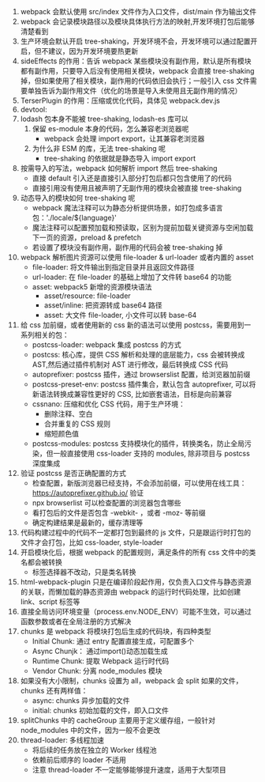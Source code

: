 1. webpack 会默认使用 src/index 文件作为入口文件，dist/main 作为输出文件
2. webpack 会记录模块路径以及模块具体执行方法的映射,开发环境打包后能够清楚看到
3. 生产环境会默认开启 tree-shaking，开发环境不会，开发环境可以通过配置开启，但不建议，因为开发环境要热更新
4. sideEffects 的作用：告诉 webpack 某些模块没有副作用，默认是所有模块都有副作用，只要导入后没有使用相关模块，webpack 会直接 tree-shaking 掉，但如果使用了相关模块，副作用的代码依旧会执行；一般引入 css 文件需要单独告诉为副作用文件（优化的场景是导入未使用且无副作用的情况）
5. TerserPlugin 的作用：压缩或优化代码，具体见 webpack.dev.js
6. devtool:
7. lodash 包本身不能被 tree-shaking, lodash-es 库可以
    1. 保留 es-module 本身的代码，怎么兼容老浏览器呢
        - webpack 会处理 import export，让其兼容老浏览器
    2. 为什么非 ESM 的库，无法 tree-shaking 呢
        - tree-shaking 的依据就是静态导入 import export
8. 按需导入的写法，webpack 如何解析 import 然后 tree-shaking
    - 直接 default 引入还是直接引入部分打包后都只包含使用了的代码
    - 直接引用没有使用且被声明了无副作用的模块会被直接 tree-shaking
9. 动态导入的模块如何 tree-shaking 呢
    - webpack 魔法注释可以为静态分析提供场景，如打包成多语言包：'./locale/${language}'
    - 魔法注释可以配置预加载和预读取，区别为提前加载关键资源与空闲加载下一页的资源，preload & prefetch
    - 若设置了模块没有副作用，副作用的代码会被 tree-shaking 掉
10. webpack 解析图片资源可以使用 file-loader & url-loader 或者内置的 asset
    - file-loader: 将文件输出到指定目录并且返回文件路径
    - url-loader: 在 file-loader 的基础上增加了文件转 base64 的功能
    - asset: webpack5 新增的资源模块语法
        - asset/resource: file-loader
        - asset/inline: 把资源转成 base64 路径
        - asset: 大文件 file-loader, 小文件可以转 base-64
11. 给 css 加前缀，或者使用新的 css 新的语法可以使用 postcss，需要用到一系列相关的包：
    - postcss-loader: webpack 集成 postcss 的方式
    - postcss: 核心库，提供 CSS 解析和处理的底层能力，css 会被转换成 AST,然后通过插件机制对 AST 进行修改，最后转换成 CSS 代码
    - autoprefixer: postcss 插件，通过 browserslist 配置，给浏览器加前缀
    - postcss-preset-env: postcss 插件集合，默认包含 autoprefixer, 可以将新语法转换成兼容性更好的 CSS, 比如嵌套语法，目标是向前兼容
    - cssnano: 压缩和优化 CSS 代码，用于生产环境：
        - 删除注释、空白
        - 合并重复的 CSS 规则
        - 缩短颜色值
    - postcss-modules: postcss 支持模块化的插件，转换类名，防止全局污染，但一般直接使用 css-loader 支持的 modules, 除非项目与 postcss 深度集成
12. 验证 postcss 是否正确配置的方式
    - 检查配置，新版浏览器已经支持，不会添加前缀，可以使用在线工具：https://autoprefixer.github.io/ 验证
    - npx browserlist 可以检查配置的浏览器包含哪些
    - 看打包后的文件是否包含 -webkit- ，或者 -moz- 等前缀
    - 确定构建结果是最新的，缓存清理等
13. 代码构建过程中的代码不一定都打包到最终的 js 文件，只是跟运行时打包的文件才会打包，比如 css-loader, style-loader
14. 开启模块化后，根据 webpack 的配置规则，满足条件的所有 css 文件中的类名都会被转换
    - 标签选择器不改动，只是类名转换
15. html-webpack-plugin 只是在编译阶段起作用，仅负责入口文件与静态资源的关联，而懒加载的静态资源由 webpack 的运行时代码处理，比如创建 link、script 标签等
16. 直接全局访问环境变量（process.env.NODE_ENV）可能不生效，可以通过函数参数或者在全局注册的方式解决
17. chunks 是 webpack 将模块打包后生成的代码块，有四种类型
    - Initial Chunk: 通过 entry 配置直接生成，可配置多个
    - Async Chunjk： 通过import()动态加载生成
    - Runtime Chunk: 提取 Webpack 运行时代码
    - Vendor Chunk: 分离 node_modules 模块
18. 如果没有大小限制，chunks 设置为 all，webpack 会 split 如果的文件，chunks 还有两样值：
    - async: chunks 异步加载的文件
    - initial: chunks 初始加载的文件，即入口文件
19. splitChunks 中的 cacheGroup 主要用于定义缓存组，一般针对 node_modules 中的文件，因为一般不会更改
20. thread-loader: 多线程加速
    - 将后续的任务放在独立的 Worker 线程池
    - 依赖前后顺序的 loader 不适用
    - 注意 thread-loader 不一定能够能够提升速度，适用于大型项目
